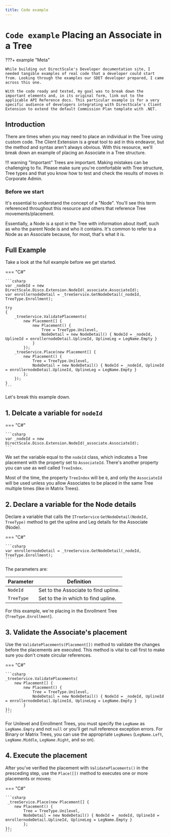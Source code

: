 ```yaml
---
title: Code example
---
```


# `Code example` Placing an Associate in a Tree 

???+ example "Meta"

    While building out DirectScale's Developer documentation site, I needed tangible examples of real code that a developer could start from. Looking through the examples our SDET developer prepared, I came across this one.

    With the code ready and tested, my goal was to break down the important elements and, in its original form, link out to the applicable API Reference docs. This particular example is for a very specific audience of developers integrating with DirectScale's Client Extension to extend the default Commission Plan template with .NET. 

## Introduction

There are times when you may need to place an individual in the Tree using custom code. The Client Extension is a great tool to aid in this endeavor, but the method and syntax aren't always obvious. With this resource, we'll break down an example of placing an Associate in a Tree structure.

!!! warning "Important"
    Trees are important. Making mistakes can be challenging to fix. Please make sure you're comfortable with Tree structure, Tree types and that you know how to test and check the results of moves in Corporate Admin.

### Before we start

It's essential to understand the concept of a "Node". You'll see this term referenced throughout this resource and others that reference Tree movements/placement. 

Essentially, a Node is a spot in the Tree with information about itself, such as who the parent Node is and who it contains. It's common to refer to a Node as an Associate because, for most, that's what it is.

## Full Example

Take a look at the full example before we get started.

=== "C#"

    ```csharp
    var _nodeId = new DirectScale.Disco.Extension.NodeId(_associate.AssociateId);
    var enrollernodeDetail = _treeService.GetNodeDetail(_nodeId, TreeType.Enrollment);

    try
    {
        _treeService.ValidatePlacements(
            new Placement[] {
                new Placement() { 
                    Tree = TreeType.Unilevel, 
                    NodeDetail = new NodeDetail() { NodeId = _nodeId, UplineId = enrollernodeDetail.UplineId, UplineLeg = LegName.Empty } 
                }
            });
        _treeService.Place(new Placement[] { 
            new Placement() { 
                Tree = TreeType.Unilevel, 
                NodeDetail = new NodeDetail() { NodeId = _nodeId, UplineId = enrollernodeDetail.UplineId, UplineLeg = LegName.Empty } 
            }; 
        });
    }
    ```

Let's break this example down.

## 1. Delcate a variable for `nodeId`

=== "C#"

    ```csharp
    var _nodeId = new DirectScale.Disco.Extension.NodeId(_associate.AssociateId);
    ```

We set the variable equal to the `nodeId` class, which indicates a Tree placement with the property set to `AssociateId`. There's another property you can use as well called `TreeIndex`. 

Most of the time, the property `TreeIndex` will be `0`, and only the `AssociateId` will be used unless you allow Associates to be placed in the same Tree multiple times (like in Matrix Trees).

## 2. Declare a variable for the Node details

Declare a variable that calls the `ITreeService` `GetNodeDetail(NodeId, TreeType)` method to get the upline and Leg details for the Associate (Node).

=== "C#"

    ```csharp
    var enrollernodeDetail = _treeService.GetNodeDetail(_nodeId, TreeType.Enrollment);
    ```

The parameters are:

Parameter  | Definition
-----------|------------
`NodeId`   | Set to the Associate to find upline.
`TreeType` | Set to the in which to find upline.

For this example, we're placing in the Enrollment Tree (`TreeType.Enrollment`).

## 3. Validate the Associate's placement

Use the `ValidatePlacements(Placement[])` method to validate the changes before the placements are executed. This method is vital to call first to make sure you don't create circular references.

=== "C#"

    ```csharp
    _treeService.ValidatePlacements(
        new Placement[] {
            new Placement() { 
                Tree = TreeType.Unilevel, 
                NodeDetail = new NodeDetail() { NodeId = _nodeId, UplineId = enrollernodeDetail.UplineId, UplineLeg = LegName.Empty } 
            }
    });
    ```

For Unilevel and Enrollment Trees, you must specify the `LegName` as `LegName.Empty` and not `null` or you'll get null reference exception errors. For Binary or Matrix Trees, you can use the appropriate `LegNames` (`LegName.Left`, `LegName.Middle`, `LegName.Right`, and so on).

## 4. Execute the placement

After you've verified the placement with `ValidatePlacements()` in the presceding step, use the `Place([])` method to executes one or more placements or moves:

=== "C#"

    ```csharp
     _treeService.Place(new Placement[] { 
        new Placement() { 
            Tree = TreeType.Unilevel, 
            NodeDetail = new NodeDetail() { NodeId = _nodeId, UplineId = enrollernodeDetail.UplineId, UplineLeg = LegName.Empty } 
            }; 
    });
    ```